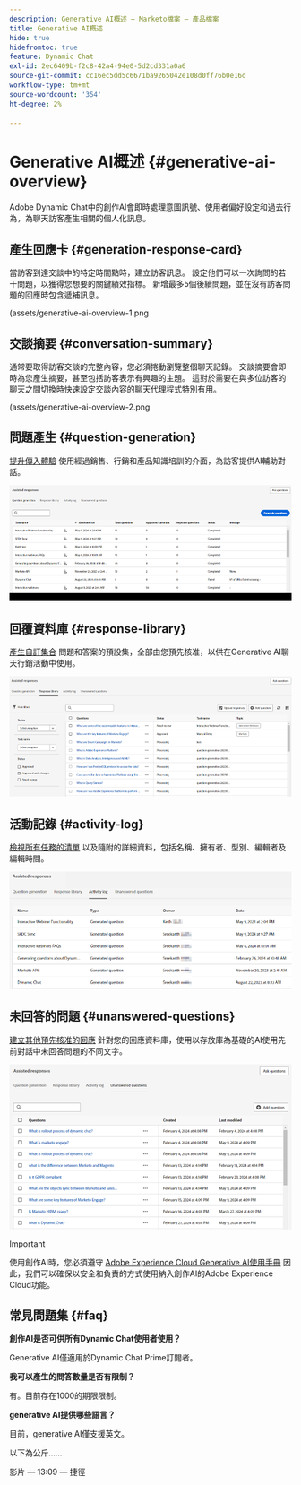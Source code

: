 ```yaml
---
description: Generative AI概述 — Marketo檔案 — 產品檔案
title: Generative AI概述
hide: true
hidefromtoc: true
feature: Dynamic Chat
exl-id: 2ec6409b-f2c8-42a4-94e0-5d2cd331a0a6
source-git-commit: cc16ec5dd5c6671ba9265042e108d0ff76b0e16d
workflow-type: tm+mt
source-wordcount: '354'
ht-degree: 2%

---
```


# Generative AI概述 {#generative-ai-overview}

Adobe Dynamic Chat中的創作AI會即時處理意圖訊號、使用者偏好設定和過去行為，為聊天訪客產生相關的個人化訊息。

## 產生回應卡 {#generation-response-card}

當訪客到達交談中的特定時間點時，建立訪客訊息。 設定他們可以一次詢問的若干問題，以獲得您想要的關鍵績效指標。 新增最多5個後續問題，並在沒有訪客問題的回應時包含遞補訊息。

(assets/generative-ai-overview-1.png

## 交談摘要 {#conversation-summary}

通常要取得訪客交談的完整內容，您必須捲動瀏覽整個聊天記錄。 交談摘要會即時為您產生摘要，甚至包括訪客表示有興趣的主題。 這對於需要在與多位訪客的聊天之間切換時快速設定交談內容的聊天代理程式特別有用。

(assets/generative-ai-overview-2.png

## 問題產生 {#question-generation}

[提升傳入體驗](/help/marketo/product-docs/demand-generation/dynamic-chat/generative-ai/question-generation.md) 使用經過銷售、行銷和產品知識培訓的介面，為訪客提供AI輔助對話。

![](assets/generative-ai-overview-1.png)

## 回覆資料庫 {#response-library}

[產生自訂集合](/help/marketo/product-docs/demand-generation/dynamic-chat/generative-ai/response-library.md) 問題和答案的預設集，全部由您預先核准，以供在Generative AI聊天行銷活動中使用。

![](assets/generative-ai-overview-2.png)

## 活動記錄 {#activity-log}

[檢視所有任務的清單](/help/marketo/product-docs/demand-generation/dynamic-chat/generative-ai/activity-log.md) 以及隨附的詳細資料，包括名稱、擁有者、型別、編輯者及編輯時間。

![](assets/generative-ai-overview-3.png)

## 未回答的問題 {#unanswered-questions}

[建立其他預先核准的回應](/help/marketo/product-docs/demand-generation/dynamic-chat/generative-ai/unanswered-questions.md) 針對您的回應資料庫，使用以存放庫為基礎的AI使用先前對話中未回答問題的不同文字。

![](assets/generative-ai-overview-4.png)

>[!IMPORTANT]
>
>使用創作AI時，您必須遵守 [Adobe Experience Cloud Generative AI使用手冊](https://www.adobe.com/legal/licenses-terms/adobe-dx-gen-ai-user-guidelines.html) 因此，我們可以確保以安全和負責的方式使用納入創作AI的Adobe Experience Cloud功能。

## 常見問題集 {#faq}

**創作AI是否可供所有Dynamic Chat使用者使用？**

Generative AI僅適用於Dynamic Chat Prime訂閱者。

**我可以產生的問答數量是否有限制？**

有。目前存在1000的期限限制。

**generative AI提供哪些語言？**

目前，generative AI僅支援英文。



以下為公斤……

影片 — 13:09 — 捷徑



